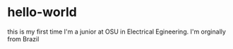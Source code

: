 # hello-world
this is my first time
I'm a junior at OSU in Electrical Egineering. I'm orginally from Brazil
